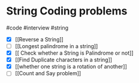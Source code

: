 # String Coding problems
#code
#interview 
#string 


- [x] [[Reverse a String]]
- [ ] [[Longest palindrome in a string]]
- [x] [[ Check whether a String is Palindrome or not]]
- [x] [[Find Duplicate characters in a string]]
- [x] [[whether one string is a rotation of another]]
- [ ] [[Count and Say problem]]